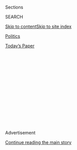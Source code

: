 <div id="app">

<div>

<div>

<div>

<div class="NYTAppHideMasthead css-1q2w90k e1suatyy0">

<div class="section css-ui9rw0 e1suatyy2">

<div class="css-eph4ug er09x8g0">

<div class="css-6n7j50">

</div>

<span class="css-1dv1kvn">Sections</span>

<div class="css-10488qs">

<span class="css-1dv1kvn">SEARCH</span>

</div>

[Skip to content](#site-content)[Skip to site
index](#site-index)

</div>

<div id="masthead-section-label" class="css-1wr3we4 eaxe0e00">

[Politics](https://www.nytimes3xbfgragh.onion/section/politics)

</div>

<div class="css-10698na e1huz5gh0">

</div>

</div>

<div id="masthead-bar-one" class="section hasLinks css-15hmgas e1csuq9d3">

<div class="css-uqyvli e1csuq9d0">

</div>

<div class="css-1uqjmks e1csuq9d1">

</div>

<div class="css-9e9ivx">

[](https://myaccount.nytimes3xbfgragh.onion/auth/login?response_type=cookie&client_id=vi)

</div>

<div class="css-1bvtpon e1csuq9d2">

[Today’s
Paper](https://www.nytimes3xbfgragh.onion/section/todayspaper)

</div>

</div>

</div>

</div>

<div data-aria-hidden="false">

<div id="site-content" data-role="main">

<div>

<div class="css-1aor85t" style="opacity:0.000000001;z-index:-1;visibility:hidden">

<div class="css-1hqnpie">

<div class="css-epjblv">

<span class="css-17xtcya">[Politics](/section/politics)</span><span class="css-x15j1o">|</span><span class="css-fwqvlz">Kamala
Harris Says Jussie Smollett Developments Are
Disappointing</span>

</div>

<div class="css-k008qs">

<div class="css-1iwv8en">

<span class="css-18z7m18"></span>

<div>

</div>

</div>

<span class="css-1n6z4y">https://nyti.ms/2GElbpd</span>

<div class="css-1705lsu">

<div class="css-4xjgmj">

<div class="css-4skfbu" data-role="toolbar" data-aria-label="Social Media Share buttons, Save button, and Comments Panel with current comment count" data-testid="share-tools">

  - 
  - 
  - 
  - 
    
    <div class="css-6n7j50">
    
    </div>

  - 

</div>

</div>

</div>

</div>

</div>

</div>

<div class="css-13pd83m">

</div>

<div id="top-wrapper" class="css-1sy8kpn">

<div id="top-slug" class="css-l9onyx">

Advertisement

</div>

[Continue reading the main
story](#after-top)

<div class="ad top-wrapper" style="text-align:center;height:100%;display:block;min-height:250px">

<div id="top" class="place-ad" data-position="top" data-size-key="top">

</div>

</div>

<div id="after-top">

</div>

</div>

<div id="sponsor-wrapper" class="css-1hyfx7x">

<div id="sponsor-slug" class="css-19vbshk">

Supported by

</div>

[Continue reading the main
story](#after-sponsor)

<div id="sponsor" class="ad sponsor-wrapper" style="text-align:center;height:100%;display:block">

</div>

<div id="after-sponsor">

</div>

</div>

<div class="css-1vkm6nb ehdk2mb0">

# Kamala Harris Says Jussie Smollett Developments Are Disappointing

</div>

<div class="css-79elbk" data-testid="photoviewer-wrapper">

<div class="css-z3e15g" data-testid="photoviewer-wrapper-hidden">

</div>

<div class="css-1a48zt4 ehw59r15" data-testid="photoviewer-children">

![<span class="css-16f3y1r e13ogyst0" data-aria-hidden="true">Senator
Kamala Harris of California said Thursday that a false claim to the
police “not only diverts resources away from serious investigations but
it makes it more difficult for other victims of crime to come
forward.”</span><span class="css-cnj6d5 e1z0qqy90" itemprop="copyrightHolder"><span class="css-1ly73wi e1tej78p0">Credit...</span><span><span>Elizabeth
Frantz for The New York
Times</span></span></span>](https://static01.graylady3jvrrxbe.onion/images/2019/02/23/world/23xp-harris-1/merlin_150901755_05887c55-de37-4eba-9e19-f39cf60856fb-articleLarge.jpg?quality=75&auto=webp&disable=upscale)

</div>

</div>

<div class="css-xt80pu e12qa4dv0">

<div class="css-18e8msd">

<div class="css-vp77d3 epjyd6m0">

<div class="css-1baulvz">

By [<span class="css-1baulvz last-byline" itemprop="name">Daniel
Victor</span>](https://www.nytimes3xbfgragh.onion/by/daniel-victor)

</div>

</div>

  - Feb. 22,
    2019

  - 
    
    <div class="css-4xjgmj">
    
    <div class="css-d8bdto" data-role="toolbar" data-aria-label="Social Media Share buttons, Save button, and Comments Panel with current comment count" data-testid="share-tools">
    
      - 
      - 
      - 
      - 
        
        <div class="css-6n7j50">
        
        </div>
    
      - 
    
    </div>
    
    </div>

</div>

</div>

<div class="section meteredContent css-1r7ky0e" name="articleBody" itemprop="articleBody">

<div class="css-1fanzo5 StoryBodyCompanionColumn">

<div class="css-53u6y8">

Several Democratic presidential candidates spoke up when the actor
Jussie Smollett [described a hateful
attack](https://www.nytimes3xbfgragh.onion/2019/01/29/arts/television/empire-jussie-smollett-attacked.html)
based on his race and sexual orientation in January.

Not as many have spoken up since the police said the assault had been
staged.

Mr. Smollett [surrendered to face a felony
charge](https://www.nytimes3xbfgragh.onion/2019/02/21/arts/jussie-smollett-empire-fox.html)
of filing a false police report on Thursday, after the police in Chicago
said he hired two brothers for the assault. Mr. Smollett denies the
accusation, and his legal team said Thursday that he “feels betrayed by
a system that apparently wants to skip due process and proceed directly
to sentencing.”

*\[Latest update —* [*For Jussie Smollett, how a life of arts and
activism is
upended*](https://www.nytimes3xbfgragh.onion/2019/02/23/us/jussie-smollett.html?action=click&module=Intentional&pgtype=Article)*.\]*

At first, several Democratic presidential candidates expressed support
for Mr. Smollett, who stars on the show “Empire.” Senators Kamala Harris
and Cory Booker both called the reported assault a “modern day
lynching,” comments that Republicans are now criticizing them for.

In [a Facebook post on
Thursday](https://www.facebookcorewwwi.onion/KamalaHarris/posts/10157494880507923),
Ms. Harris said she was “sad, frustrated and disappointed” by the
reports about Mr. Smollett. But other candidates have not publicly
revisited their initial views of the case.

</div>

</div>

<div class="css-1fanzo5 StoryBodyCompanionColumn">

<div class="css-53u6y8">

President Trump, who initially told reporters the alleged attack was
“horrible,” criticized Mr. Smollett on Twitter on Thursday for what he
called “racist and dangerous comments.”

</div>

</div>

<div class="css-cfo9c3">

</div>

<div class="css-1fanzo5 StoryBodyCompanionColumn">

<div class="css-53u6y8">

Here are the responses — and lack thereof — of Democratic presidential
contenders on social media. Several candidates have not said anything.

## Updated statements on Thursday

Two candidates who made statements in January offered new thoughts on
Thursday: Ms. Harris and Representative Tulsi Gabbard of Hawaii.

</div>

</div>

<div class="css-1fanzo5 StoryBodyCompanionColumn">

<div class="css-53u6y8">

[On
Jan. 29](https://twitter.com/KamalaHarris/status/1090361495119187969),
Ms. Harris called Mr. Smollett “one of the kindest, most gentle human
beings I know.”

</div>

</div>

<div class="css-cfo9c3">

</div>

<div class="css-1fanzo5 StoryBodyCompanionColumn">

<div class="css-53u6y8">

But in [her Facebook post on
Thursday](https://www.facebookcorewwwi.onion/KamalaHarris/posts/10157494880507923),
she said a false claim to the police “not only diverts resources away
from serious investigations but it makes it more difficult for other
victims of crime to come forward.” She then pivoted to a discussion of
hate crimes, citing F.B.I. statistics showing a 17 percent increase last
year.

“Part of the tragedy of this situation is that it distracts from that
truth, and has been seized by some who would like to dismiss and
downplay the very real problems that we must address,” she said.

On Jan. 29, Ms. Gabbard called the described assault “heartbreaking.”

</div>

</div>

<div class="css-cfo9c3">

</div>

<div class="css-1fanzo5 StoryBodyCompanionColumn">

<div class="css-53u6y8">

On Thursday, she said in a series of tweets that, if guilty, Mr.
Smollett “needs to be prosecuted to the full extent of the law to send a
strong message to any potential future ‘hoaxers.’”

</div>

</div>

<div class="css-cfo9c3">

</div>

<div class="css-1fanzo5 StoryBodyCompanionColumn">

<div class="css-53u6y8">

## Spoke out in January but not after charges were filed

Mr. Booker, Julian Castro, Kirsten Gillibrand and Joseph R. Biden Jr. —
who is thought to be considering a presidential run but has not
announced one — spoke up on Jan. 29 but have not put out new statements.

Mr. Booker used the alleged assault to promote an anti-lynching bill. He
[said this week](https://www.youtube.com/watch?v=tIsU4uyGyKE) he would
withhold further comment “until all of the information actually comes
out from on-the-record sources”; a spokesman did not immediately respond
to a message on Thursday.

</div>

</div>

<div class="css-cfo9c3">

</div>

<div class="css-1fanzo5 StoryBodyCompanionColumn">

<div class="css-53u6y8">

Mr. Castro, the former housing secretary and mayor of San Antonio, was
the only candidate to hedge his statement on Jan. 29, prefacing it with
“If the reports of Jussie Smollett’s attack last night are true.”

</div>

</div>

<div class="css-cfo9c3">

</div>

<div class="css-1fanzo5 StoryBodyCompanionColumn">

<div class="css-53u6y8">

But later in the day he tweeted more definitively about Mr. Smollett.
“In 2019, he was violently attacked because of his race and sexual
orientation,” he wrote. A spokeswoman said Thursday that Mr. Castro had
no new comment.

Initially, Ms. Gillibrand, a New York senator, called the reported
assault “a sickening and outrageous attack” and said she was “praying
for Jussie and his family.” She [told CNN this
week](https://twitter.com/DJJudd/status/1097723633605267456?ref_src=twsrc%5Etfw%7Ctwcamp%5Etweetembed%7Ctwterm%5E1097723633605267456&ref_url=https%3A%2F%2Fwww.redstate.com%2Fsister-toldjah%2F2019%2F02%2F21%2Fpass-the-ranch-gillibrand-statement-jussie-worst-yet%2F)
she would “wait to find out the facts before I make another statement”;
a spokeswoman did not immediately respond to a message on Thursday.

</div>

</div>

<div class="css-cfo9c3">

</div>

<div class="css-1fanzo5 StoryBodyCompanionColumn">

<div class="css-53u6y8">

Mr. Biden, the former vice president, said “we are with you, Jussie”
after the reported attack. A spokesman did not immediately respond to a
message on Thursday.

</div>

</div>

<div class="css-cfo9c3">

</div>

</div>

<div>

</div>

<div>

</div>

<div>

</div>

<div>

<div id="bottom-wrapper" class="css-1ede5it">

<div id="bottom-slug" class="css-l9onyx">

Advertisement

</div>

[Continue reading the main
story](#after-bottom)

<div id="bottom" class="ad bottom-wrapper" style="text-align:center;height:100%;display:block;min-height:90px">

</div>

<div id="after-bottom">

</div>

</div>

</div>

</div>

</div>

## Site Index

<div>

</div>

## Site Information Navigation

  - [© <span>2020</span> <span>The New York Times
    Company</span>](https://help.nytimes3xbfgragh.onion/hc/en-us/articles/115014792127-Copyright-notice)

<!-- end list -->

  - [NYTCo](https://www.nytco.com/)
  - [Contact
    Us](https://help.nytimes3xbfgragh.onion/hc/en-us/articles/115015385887-Contact-Us)
  - [Work with us](https://www.nytco.com/careers/)
  - [Advertise](https://nytmediakit.com/)
  - [T Brand Studio](http://www.tbrandstudio.com/)
  - [Your Ad
    Choices](https://www.nytimes3xbfgragh.onion/privacy/cookie-policy#how-do-i-manage-trackers)
  - [Privacy](https://www.nytimes3xbfgragh.onion/privacy)
  - [Terms of
    Service](https://help.nytimes3xbfgragh.onion/hc/en-us/articles/115014893428-Terms-of-service)
  - [Terms of
    Sale](https://help.nytimes3xbfgragh.onion/hc/en-us/articles/115014893968-Terms-of-sale)
  - [Site
    Map](https://spiderbites.nytimes3xbfgragh.onion)
  - [Help](https://help.nytimes3xbfgragh.onion/hc/en-us)
  - [Subscriptions](https://www.nytimes3xbfgragh.onion/subscription?campaignId=37WXW)

</div>

</div>

</div>

</div>
